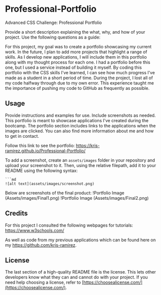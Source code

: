 # Professional-Portfolio
Advanced CSS Challenge: Professional Portfolio

Provide a short description explaining the what, why, and how of your project. Use the following questions as a guide:

For this project, my goal was to create a portfolio showcasing my current work. In the future, I plan to add more projects that highlight a range of skills. As I develop new applications, I will include them in this portfolio along with my thought process for each one. I had a portfolio before this one, but I used a service instead of building it myself. By coding this portfolio with the CSS skills I've learned, I can see how much progress I've made as a student in a short period of time. During the project, I lost all of my code halfway through due to my own error. This experience taught me the importance of pushing my code to GitHub as frequently as possible.

## Usage

Provide instructions and examples for use. Include screenshots as needed.
This portfolio is meant to showcase applications I've created during the bootcamp. The portfolio section includes links to the applications when the images are clicked. You can also find more information about me and how to get in contact. 

Follow this link to see the portfolio: https://kris-ramirez.github.io/Professional-Portfolio/

To add a screenshot, create an `assets/images` folder in your repository and upload your screenshot to it. Then, using the relative filepath, add it to your README using the following syntax:

    ```md
    ![alt text](assets/images/screenshot.png)
Below are screenshots of the final product:
!Portfolio Image (Assets/images/Final1.png)
!Portfolio Image (Assets/images/Final2.png)

## Credits

For this project I consulted the following webpages for tutorials:
https://www.w3schools.com/

As well as code from my previous applications which can be found here on my https://github.com/kris-ramirez. 

## License

The last section of a high-quality README file is the license. This lets other developers know what they can and cannot do with your project. If you need help choosing a license, refer to [https://choosealicense.com/](https://choosealicense.com/).
